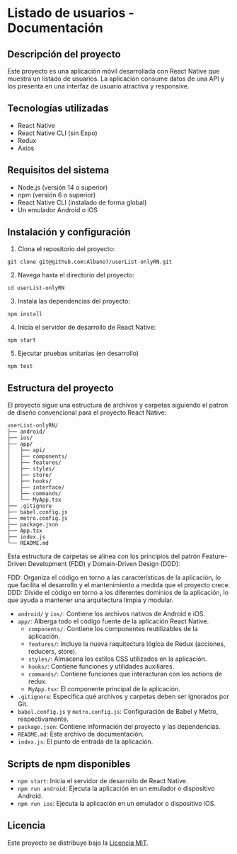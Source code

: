 # Listado de usuarios - Documentación

## Descripción del proyecto
Este proyecto es una aplicación móvil desarrollada con React Native que muestra un listado de usuarios. La aplicación consume datos de una API y los presenta en una interfaz de usuario atractiva y responsive.

## Tecnologías utilizadas
- React Native
- React Native CLI (sin Expo)
- Redux
- Axios

## Requisitos del sistema
- Node.js (versión 14 o superior)
- npm (versión 6 o superior)
- React Native CLI (instalado de forma global)
- Un emulador Android o iOS 

## Instalación y configuración

1. Clona el repositorio del proyecto:
```
git clone git@github.com:Albano7/userList-onlyRN.git
```

2. Navega hasta el directorio del proyecto:
```
cd userList-onlyRN
```

3. Instala las dependencias del proyecto:
```
npm install
```

4. Inicia el servidor de desarrollo de React Native:
```
npm start
```

5. Ejecutar pruebas unitarias (en desarrollo)
```
npm test
```

## Estructura del proyecto
El proyecto sigue una estructura de archivos y carpetas siguiendo el patron de diseño convencional para el proyecto React Native:

```
userList-onlyRN/
├── android/
├── ios/
├── app/
│   ├── api/
│   ├── components/
│   ├── features/
│   ├── styles/
│   ├── store/
│   ├── hooks/
│   ├── interface/
│   ├── commands/
│   └── MyApp.tsx
├── .gitignore
├── babel.config.js
├── metro.config.js
├── package.json
├── App.tsx
├── index.js
└── README.md
```

Esta estructura de carpetas se alinea con los principios del patrón Feature-Driven Development (FDD) y Domain-Driven Design (DDD):

FDD: Organiza el código en torno a las características de la aplicación, lo que facilita el desarrollo y el mantenimiento a medida que el proyecto crece.
DDD: Divide el código en torno a los diferentes dominios de la aplicación, lo que ayuda a mantener una arquitectura limpia y modular.

- `android/` y `ios/`: Contiene los archivos nativos de Android e iOS.
- `app/`: Alberga todo el código fuente de la aplicación React Native.
  - `components/`: Contiene los componentes reutilizables de la aplicación.
  - `features/`: Incluye la nueva raquitectura lógica de Redux (acciones, reducers, store).
  - `styles/`: Almacena los estilos CSS utilizados en la aplicación.
  - `hooks/`: Contiene funciones y utilidades auxiliares.
  - `commands/`: Contiene funciones que interacturan con los actions de redux.
  - `MyApp.tsx`: El componente principal de la aplicación.
- `.gitignore`: Especifica qué archivos y carpetas deben ser ignorados por Git.
- `babel.config.js` y `metro.config.js`: Configuración de Babel y Metro, respectivamente.
- `package.json`: Contiene información del proyecto y las dependencias.
- `README.md`: Este archivo de documentación.
- `index.js`: El punto de entrada de la aplicación.

## Scripts de npm disponibles

- `npm start`: Inicia el servidor de desarrollo de React Native.
- `npm run android`: Ejecuta la aplicación en un emulador o dispositivo Android.
- `npm run ios`: Ejecuta la aplicación en un emulador o dispositivo iOS.

## Licencia
Este proyecto se distribuye bajo la [Licencia MIT](LICENSE).
